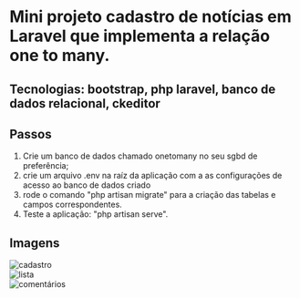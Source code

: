# Mini projeto cadastro de notícias em Laravel que implementa a relação one to many.

## Tecnologias: bootstrap, php laravel, banco de dados relacional, ckeditor

## Passos

<ol>
<li> Crie um banco de dados chamado onetomany no seu sgbd de preferência;</li>
<li> crie um arquivo .env na raíz da aplicação com a as configurações de acesso ao banco de dados criado</li>
<li> rode o comando "php artisan migrate" para a criação das tabelas e campos correspondentes.</li>
<li> Teste a aplicação: "php artisan serve".
</ol>

## Imagens

<img src="https://firebasestorage.googleapis.com/v0/b/my-images-debc9.appspot.com/o/projetos%2Flaravel-examples%2Fone-to-may%2Fnovo-post.png?alt=media&token=3f65e57c-10c1-484a-8ec5-7fb3c60f15cc" alt="cadastro" />

<br />
<img src="https://firebasestorage.googleapis.com/v0/b/my-images-debc9.appspot.com/o/projetos%2Flaravel-examples%2Fone-to-may%2Flista-posts.png?alt=media&token=3c460b5a-d2d7-46b1-a14f-3e45e04feacc" alt="lista" />
<br />

<img src="https://firebasestorage.googleapis.com/v0/b/my-images-debc9.appspot.com/o/projetos%2Flaravel-examples%2Fone-to-may%2Fcomments.png?alt=media&token=394436b1-8570-4ff4-ac38-052d530ab82c" alt="comentários" />

